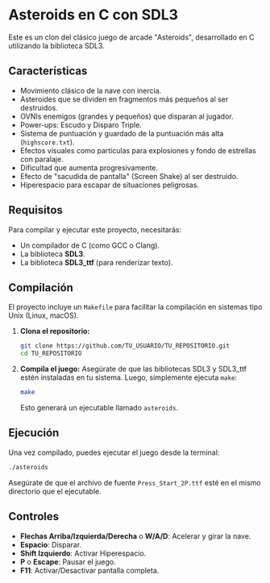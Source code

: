 # Asteroids en C con SDL3

Este es un clon del clásico juego de arcade "Asteroids", desarrollado en C utilizando la biblioteca SDL3.

## Características

*   Movimiento clásico de la nave con inercia.
*   Asteroides que se dividen en fragmentos más pequeños al ser destruidos.
*   OVNIs enemigos (grandes y pequeños) que disparan al jugador.
*   Power-ups: Escudo y Disparo Triple.
*   Sistema de puntuación y guardado de la puntuación más alta (`highscore.txt`).
*   Efectos visuales como partículas para explosiones y fondo de estrellas con paralaje.
*   Dificultad que aumenta progresivamente.
*   Efecto de "sacudida de pantalla" (Screen Shake) al ser destruido.
*   Hiperespacio para escapar de situaciones peligrosas.

## Requisitos

Para compilar y ejecutar este proyecto, necesitarás:

*   Un compilador de C (como GCC o Clang).
*   La biblioteca **SDL3**.
*   La biblioteca **SDL3_ttf** (para renderizar texto).

## Compilación

El proyecto incluye un `Makefile` para facilitar la compilación en sistemas tipo Unix (Linux, macOS).

1.  **Clona el repositorio:**
    ```bash
    git clone https://github.com/TU_USUARIO/TU_REPOSITORIO.git
    cd TU_REPOSITORIO
    ```

2.  **Compila el juego:**
    Asegúrate de que las bibliotecas SDL3 y SDL3_ttf estén instaladas en tu sistema. Luego, simplemente ejecuta `make`:
    ```bash
    make
    ```
    Esto generará un ejecutable llamado `asteroids`.

## Ejecución

Una vez compilado, puedes ejecutar el juego desde la terminal:

```bash
./asteroids
```

Asegúrate de que el archivo de fuente `Press_Start_2P.ttf` esté en el mismo directorio que el ejecutable.

## Controles

*   **Flechas Arriba/Izquierda/Derecha** o **W/A/D**: Acelerar y girar la nave.
*   **Espacio**: Disparar.
*   **Shift Izquierdo**: Activar Hiperespacio.
*   **P** o **Escape**: Pausar el juego.
*   **F11**: Activar/Desactivar pantalla completa.